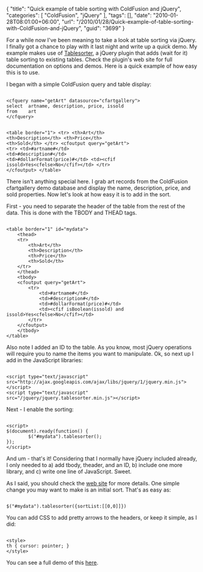 {
	"title": "Quick example of table sorting with ColdFusion and jQuery",
	"categories": [
		"ColdFusion",
		"jQuery"
	],
	"tags": [],
	"date": "2010-01-28T08:01:00+06:00",
	"url": "/2010/01/28/Quick-example-of-table-sorting-with-ColdFusion-and-jQuery",
	"guid": "3699"
}

For a while now I've been meaning to take a look at table sorting via jQuery. I finally got a chance to play with it last night and write up a quick demo. My example makes use of <a href="http://tablesorter.com/docs/">Tablesorter</a>, a jQuery plugin that adds (wait for it) table sorting to existing tables. Check the plugin's web site for full documentation on options and demos. Here is a quick example of how easy this is to use.

<p>
<!--more-->
I began with a simple ColdFusion query and table display:

<p>

<code>
&lt;cfquery name="getArt" datasource="cfartgallery"&gt;
select	artname, description, price, issold
from	art
&lt;/cfquery&gt;

&lt;table border="1"&gt;
	&lt;tr&gt;
		&lt;th&gt;Art&lt;/th&gt;
		&lt;th&gt;Description&lt;/th&gt;
		&lt;th&gt;Price&lt;/th&gt;
		&lt;th&gt;Sold&lt;/th&gt;
	&lt;/tr&gt;
	&lt;cfoutput query="getArt"&gt;
		&lt;tr&gt;
			&lt;td&gt;#artname#&lt;/td&gt;
			&lt;td&gt;#description#&lt;/td&gt;
			&lt;td&gt;#dollarFormat(price)#&lt;/td&gt;
			&lt;td&gt;&lt;cfif issold&gt;Yes&lt;cfelse&gt;No&lt;/cfif&gt;&lt;/td&gt;
		&lt;/tr&gt;
	&lt;/cfoutput&gt;
&lt;/table&gt;
</code>

<p>

There isn't anything special here. I grab art records from the ColdFusion cfartgallery demo database and display the name, description, price, and sold properties. Now let's look at how easy it is to add in the sort.

<p>

First - you need to separate the header of the table from the rest of the data. This is done with the TBODY and THEAD tags.

<p>

<code>
&lt;table border="1" id="mydata"&gt;
	&lt;thead&gt;
	&lt;tr&gt;
		&lt;th&gt;Art&lt;/th&gt;
		&lt;th&gt;Description&lt;/th&gt;
		&lt;th&gt;Price&lt;/th&gt;
		&lt;th&gt;Sold&lt;/th&gt;
	&lt;/tr&gt;
	&lt;/thead&gt;
	&lt;tbody&gt;
	&lt;cfoutput query="getArt"&gt;
		&lt;tr&gt;
			&lt;td&gt;#artname#&lt;/td&gt;
			&lt;td&gt;#description#&lt;/td&gt;
			&lt;td&gt;#dollarFormat(price)#&lt;/td&gt;
			&lt;td&gt;&lt;cfif isBoolean(issold) and issold&gt;Yes&lt;cfelse&gt;No&lt;/cfif&gt;&lt;/td&gt;
		&lt;/tr&gt;
	&lt;/cfoutput&gt;
	&lt;/tbody&gt;
&lt;/table&gt;
</code>

<p>

Also note I added an ID to the table. As you know, most jQuery operations will require you to name the items you want to manipulate. Ok, so next up I add in the JavaScript libraries:

<p>

<code>
&lt;script type="text/javascript" src="http://ajax.googleapis.com/ajax/libs/jquery/1/jquery.min.js"&gt;&lt;/script&gt;
&lt;script type="text/javascript" src="/jquery/jquery.tablesorter.min.js"&gt;&lt;/script&gt;
</code>

<p>

Next - I enable the sorting:

<p>

<code>
&lt;script&gt;
$(document).ready(function() {
        $("#mydata").tablesorter();
});
&lt;/script&gt;
</code>

<p>

And um - that's it! Considering that I normally have jQuery included already, I only needed to a) add tbody, theader, and an ID, b) include one more library, and c) write one line of JavaScript. Sweet. 

<p>

As I said, you should check the <a href="http://tablesorter.com/docs/">web site</a> for more details. One simple change you may want to make is an initial sort. That's as easy as:

<p>

<code>
$("#mydata").tablesorter({sortList:[[0,0]]})
</code>

<p>

You can add CSS to add pretty arrows to the headers, or keep it simple, as I did:

<p>

<code>
&lt;style&gt;
th { cursor: pointer; }
&lt;/style&gt;
</code>

<p>

You can see a full demo of this <a href="http://www.raymondcamden.com/demos/jan282009/test5.cfm">here</a>.